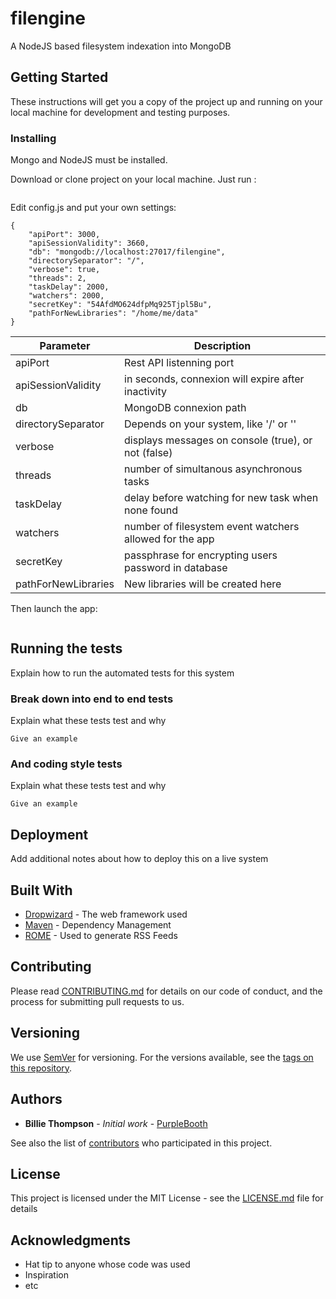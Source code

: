 # filengine

A NodeJS based filesystem indexation into MongoDB

## Getting Started

These instructions will get you a copy of the project up and running on your local machine for development and testing purposes.

### Installing

Mongo and NodeJS must be installed.

Download or clone project on your local machine.
Just run :

```npm install
```

Edit config.js and put your own settings:

```
{
	"apiPort": 3000,
	"apiSessionValidity": 3660,
	"db": "mongodb://localhost:27017/filengine",
	"directorySeparator": "/",
	"verbose": true,
	"threads": 2,
	"taskDelay": 2000,
	"watchers": 2000,
	"secretKey": "54AfdMO624dfpMq925Tjpl5Bu",
	"pathForNewLibraries": "/home/me/data"
}
```

| Parameter | Description |
| --- | --- |
| apiPort | Rest API listenning port |
| apiSessionValidity | in seconds, connexion will expire after inactivity |
| db | MongoDB connexion path | 
| directorySeparator | Depends on your system, like '/' or '\' | 
| verbose | displays messages on console (true), or not (false) | 
| threads |  number of simultanous asynchronous tasks | 
| taskDelay | delay before watching for new task when none found |
| watchers | number of filesystem event watchers allowed for the app | 
| secretKey | passphrase for encrypting users password in database | 
| pathForNewLibraries | New libraries will be created here | 

Then launch the app:

```node app.js
```

## Running the tests

Explain how to run the automated tests for this system

### Break down into end to end tests

Explain what these tests test and why

```
Give an example
```

### And coding style tests

Explain what these tests test and why

```
Give an example
```

## Deployment

Add additional notes about how to deploy this on a live system

## Built With

* [Dropwizard](http://www.dropwizard.io/1.0.2/docs/) - The web framework used
* [Maven](https://maven.apache.org/) - Dependency Management
* [ROME](https://rometools.github.io/rome/) - Used to generate RSS Feeds

## Contributing

Please read [CONTRIBUTING.md](https://gist.github.com/PurpleBooth/b24679402957c63ec426) for details on our code of conduct, and the process for submitting pull requests to us.

## Versioning

We use [SemVer](http://semver.org/) for versioning. For the versions available, see the [tags on this repository](https://github.com/your/project/tags). 

## Authors

* **Billie Thompson** - *Initial work* - [PurpleBooth](https://github.com/PurpleBooth)

See also the list of [contributors](https://github.com/your/project/contributors) who participated in this project.

## License

This project is licensed under the MIT License - see the [LICENSE.md](LICENSE.md) file for details

## Acknowledgments

* Hat tip to anyone whose code was used
* Inspiration
* etc

